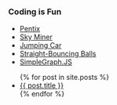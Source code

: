 ### Coding is Fun
- [Pentix](https://truemaxdh.github.io/CodingIsFun/game_pentix/www/)
- [Sky Miner](https://truemaxdh.github.io/CodingIsFun/game_shooting/www/)
- [Jumping Car](https://truemaxdh.github.io/CodingIsFun/game_hscroll_car/)
- [Straight-Bouncing Balls](https://truemaxdh.github.io/CodingIsFun/lab_straight-bouncing_balls/)
- [SimpleGraph.JS](https://truemaxdh.github.io/simpleGraph.js/)


<ul>
  {% for post in site.posts %}
    <li>
      <div class="card">
        <a href="{{ post.url }}">{{ post.title }}</a>
      </div>
    </li>
  {% endfor %}
</ul>
